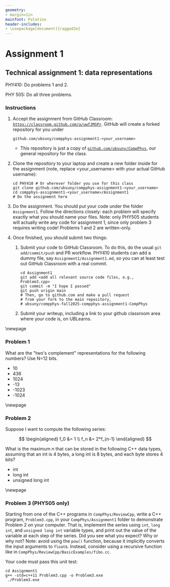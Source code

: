 ```yaml
---
geometry:
- margin=1in
mainfont: Palatino
header-includes: 
- \usepackage[document]{ragged2e}
---
```


# Assignment 1 
## Technical assignment 1: data representations

PHY410: Do problems 1 and 2.

PHY 505: Do all three problems.

### Instructions
1. Accept the assignment from GitHub Classroom: [`https://classroom.github.com/a/uwfJMSPr`](https://classroom.github.com/a/uwfJMSPr). GitHub will create a forked repository for you under 
   ```
   github.com/ubsuny/compphys-assignment1-<your_username>
   ```

   - This repository is just a copy of [`github.com/ubsuny/CompPhys`](github.com/ubsuny/CompPhys), our general repository for the class. 

2. Clone the repository to your laptop and create a new folder inside for the assignment (note, replace \<your_username\> with your actual GitHub username):
   ```
   cd PHY410 # Or wherever folder you use for this class
   git clone github.com/ubsuny/compphys-assignment1-<your_username>
   cd compphys-assignment1-<your_username>/Assignment1
   # Do the assignment here
   ```

3. Do the assignment. You should put your code under the folder `Assignment1`. Follow the directions closely: each problem will specify exactly what you should name your files. Note: only PHY505 students will actually write any code for assignment 1, since only problem 3 requires writing code! Problems 1 and 2 are written-only.

4. Once finished, you should submit two things:
   1. Submit your code to GitHub Classroom. To do this, do the usual `git add/commit/push` and PR workflow. PHY410 students can add a dummy file, say `Assignment1/Assignment1.md`, so you can at least test out GitHub Classroom with a real commit.
      ```
      cd Assignment1
      git add <add all relevant source code files, e.g., Problem3.cpp>
      git commit -m "I hope I passed"
      git push origin main
      # Then, go to github.com and make a pull request 
      # from your fork to the main repository, 
      # ubsuny/compphys-fall2025-compphys-assignment1-CompPhys
      ```
   2. Submit your writeup, including a link to your github classroom area where your code is, on UBLearns. 

\newpage
### Problem 1
What are the "two's complement" representations for the following numbers? Use N=12 bits.

   - 10
   - 436
   - 1024
   - -13
   - -1023
   - -1024

\newpage

### Problem 2
Suppose I want to compute the following series:

$$
\begin{aligned}
f_0 &= 1 \\
f_n &= 2*f_{n-1}
\end{aligned}
$$

What is the maximum $n$ that can be stored in the following C++ data types, assuming that an int is 4 bytes, a long int is 8 bytes, and each byte stores 4 bits? 

   - int
   - long int
   -  unsigned long int

\newpage

### Problem 3 (PHY505 only)
Starting from one of the C++ programs in `CompPhys/ReviewCpp`, write a C++ program, `Problem3.cpp`, in your `CompPhys/Assignment1` folder to demonstrate Problem 2 on your computer. That is, implement the series using `int`, `long int`, and `unsigned long int` variable types, and print out the value of the variable at each step of the series. Did you see what you expect? Why or why not? Note: avoid using the `pow()` function, because it implicitly converts the input arguments to `float`s. Instead, consider using a recursive function like in `CompPhys/ReviewCpp/BasicExamples/fibo.cc`.

Your code must pass this unit test: 
```
cd Assignment1
g++ -std=c++11 Problem3.cpp -o Problem3.exe
 ./Problem3.exe
```
